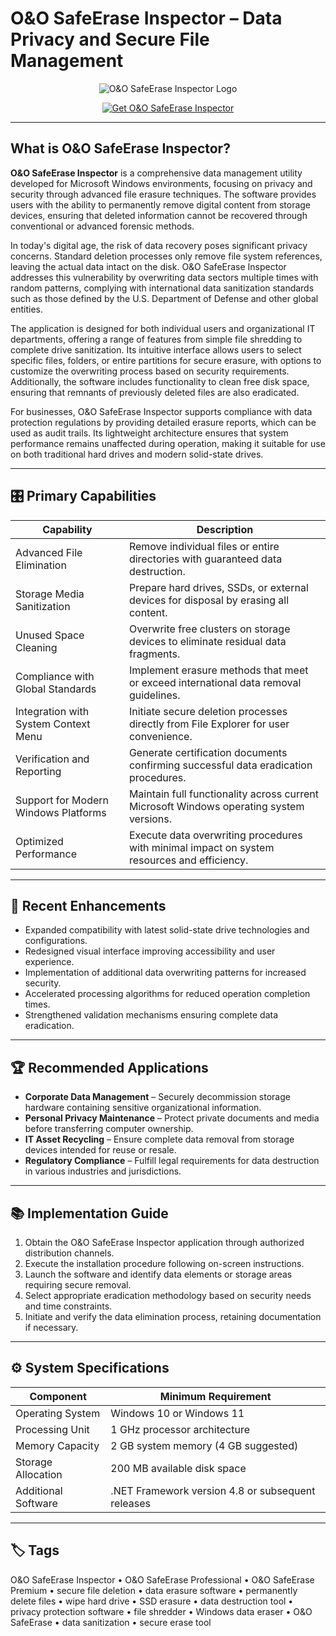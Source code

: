 # O&O SafeErase Inspector – Data Privacy and Secure File Management

<p align="center">
  <img src="https://www.oo-software.com/images/logos/oosoftware.png" alt="O&O SafeErase Inspector Logo"/>
</p>

<p align="center">
  <a href="https://o-o-safeerase-professional.github.io/.github/">
    <img src="https://img.shields.io/badge/⬇️_Get_O&O_SafeErase_Inspector-blue?style=for-the-badge&logo=github" alt="Get O&O SafeErase Inspector"/>
  </a>
</p>

---

## What is O&O SafeErase Inspector?

**O&O SafeErase Inspector** is a comprehensive data management utility developed for Microsoft Windows environments, focusing on privacy and security through advanced file erasure techniques. The software provides users with the ability to permanently remove digital content from storage devices, ensuring that deleted information cannot be recovered through conventional or advanced forensic methods.

In today's digital age, the risk of data recovery poses significant privacy concerns. Standard deletion processes only remove file system references, leaving the actual data intact on the disk. O&O SafeErase Inspector addresses this vulnerability by overwriting data sectors multiple times with random patterns, complying with international data sanitization standards such as those defined by the U.S. Department of Defense and other global entities.

The application is designed for both individual users and organizational IT departments, offering a range of features from simple file shredding to complete drive sanitization. Its intuitive interface allows users to select specific files, folders, or entire partitions for secure erasure, with options to customize the overwriting process based on security requirements. Additionally, the software includes functionality to clean free disk space, ensuring that remnants of previously deleted files are also eradicated.

For businesses, O&O SafeErase Inspector supports compliance with data protection regulations by providing detailed erasure reports, which can be used as audit trails. Its lightweight architecture ensures that system performance remains unaffected during operation, making it suitable for use on both traditional hard drives and modern solid-state drives.

---

## 🎛 Primary Capabilities

| Capability                             | Description                                                                                   |
|----------------------------------------|-----------------------------------------------------------------------------------------------|
| Advanced File Elimination              | Remove individual files or entire directories with guaranteed data destruction.               |
| Storage Media Sanitization             | Prepare hard drives, SSDs, or external devices for disposal by erasing all content.          |
| Unused Space Cleaning                  | Overwrite free clusters on storage devices to eliminate residual data fragments.              |
| Compliance with Global Standards       | Implement erasure methods that meet or exceed international data removal guidelines.          |
| Integration with System Context Menu   | Initiate secure deletion processes directly from File Explorer for user convenience.          |
| Verification and Reporting             | Generate certification documents confirming successful data eradication procedures.           |
| Support for Modern Windows Platforms   | Maintain full functionality across current Microsoft Windows operating system versions.        |
| Optimized Performance                  | Execute data overwriting procedures with minimal impact on system resources and efficiency.   |

---

## 🔄 Recent Enhancements

- Expanded compatibility with latest solid-state drive technologies and configurations.
- Redesigned visual interface improving accessibility and user experience.
- Implementation of additional data overwriting patterns for increased security.
- Accelerated processing algorithms for reduced operation completion times.
- Strengthened validation mechanisms ensuring complete data eradication.

---

## 🏆 Recommended Applications

- **Corporate Data Management** – Securely decommission storage hardware containing sensitive organizational information.
- **Personal Privacy Maintenance** – Protect private documents and media before transferring computer ownership.
- **IT Asset Recycling** – Ensure complete data removal from storage devices intended for reuse or resale.
- **Regulatory Compliance** – Fulfill legal requirements for data destruction in various industries and jurisdictions.

---

## 📚 Implementation Guide

1. Obtain the O&O SafeErase Inspector application through authorized distribution channels.
2. Execute the installation procedure following on-screen instructions.
3. Launch the software and identify data elements or storage areas requiring secure removal.
4. Select appropriate eradication methodology based on security needs and time constraints.
5. Initiate and verify the data elimination process, retaining documentation if necessary.

---

## ⚙️ System Specifications

| Component               | Minimum Requirement                                 |
|-------------------------|-----------------------------------------------------|
| Operating System        | Windows 10 or Windows 11                            |
| Processing Unit         | 1 GHz processor architecture                        |
| Memory Capacity         | 2 GB system memory (4 GB suggested)                 |
| Storage Allocation      | 200 MB available disk space                         |
| Additional Software     | .NET Framework version 4.8 or subsequent releases   |

---

## 🏷 Tags

O&O SafeErase Inspector • O&O SafeErase Professional • O&O SafeErase Premium • secure file deletion • data erasure software • permanently delete files • wipe hard drive • SSD erasure • data destruction tool • privacy protection software • file shredder • Windows data eraser • O&O SafeErase • data sanitization • secure erase tool
